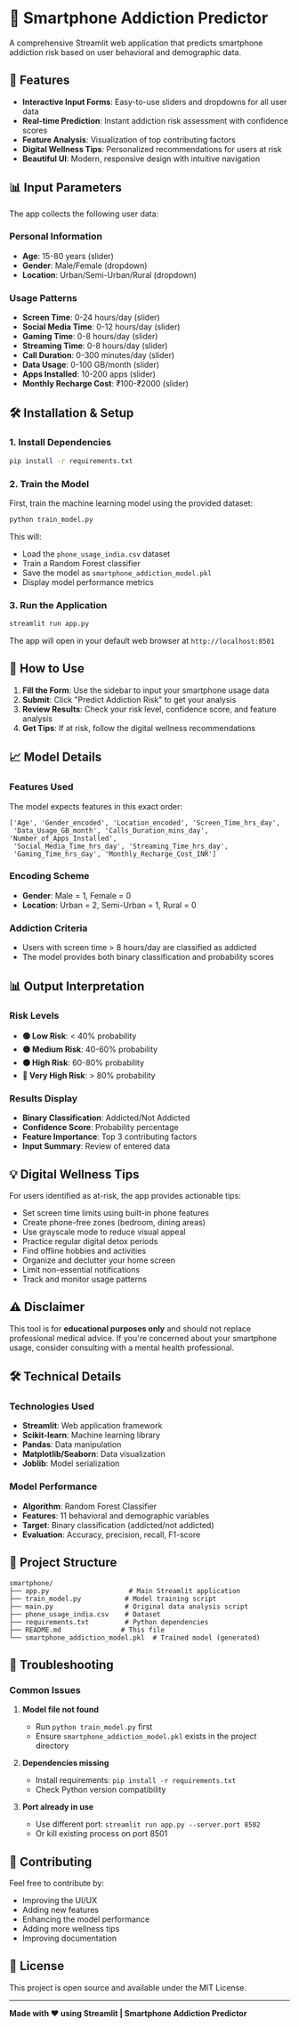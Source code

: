 # 📱 Smartphone Addiction Predictor

A comprehensive Streamlit web application that predicts smartphone addiction risk based on user behavioral and demographic data.

## 🚀 Features

- **Interactive Input Forms**: Easy-to-use sliders and dropdowns for all user data
- **Real-time Prediction**: Instant addiction risk assessment with confidence scores
- **Feature Analysis**: Visualization of top contributing factors
- **Digital Wellness Tips**: Personalized recommendations for users at risk
- **Beautiful UI**: Modern, responsive design with intuitive navigation

## 📊 Input Parameters

The app collects the following user data:

### Personal Information
- **Age**: 15-80 years (slider)
- **Gender**: Male/Female (dropdown)
- **Location**: Urban/Semi-Urban/Rural (dropdown)

### Usage Patterns
- **Screen Time**: 0-24 hours/day (slider)
- **Social Media Time**: 0-12 hours/day (slider)
- **Gaming Time**: 0-8 hours/day (slider)
- **Streaming Time**: 0-8 hours/day (slider)
- **Call Duration**: 0-300 minutes/day (slider)
- **Data Usage**: 0-100 GB/month (slider)
- **Apps Installed**: 10-200 apps (slider)
- **Monthly Recharge Cost**: ₹100-₹2000 (slider)

## 🛠️ Installation & Setup

### 1. Install Dependencies

```bash
pip install -r requirements.txt
```

### 2. Train the Model

First, train the machine learning model using the provided dataset:

```bash
python train_model.py
```

This will:
- Load the `phone_usage_india.csv` dataset
- Train a Random Forest classifier
- Save the model as `smartphone_addiction_model.pkl`
- Display model performance metrics

### 3. Run the Application

```bash
streamlit run app.py
```

The app will open in your default web browser at `http://localhost:8501`

## 🎯 How to Use

1. **Fill the Form**: Use the sidebar to input your smartphone usage data
2. **Submit**: Click "Predict Addiction Risk" to get your analysis
3. **Review Results**: Check your risk level, confidence score, and feature analysis
4. **Get Tips**: If at risk, follow the digital wellness recommendations

## 📈 Model Details

### Features Used
The model expects features in this exact order:
```
['Age', 'Gender_encoded', 'Location_encoded', 'Screen_Time_hrs_day', 
 'Data_Usage_GB_month', 'Calls_Duration_mins_day', 'Number_of_Apps_Installed', 
 'Social_Media_Time_hrs_day', 'Streaming_Time_hrs_day', 
 'Gaming_Time_hrs_day', 'Monthly_Recharge_Cost_INR']
```

### Encoding Scheme
- **Gender**: Male = 1, Female = 0
- **Location**: Urban = 2, Semi-Urban = 1, Rural = 0

### Addiction Criteria
- Users with screen time > 8 hours/day are classified as addicted
- The model provides both binary classification and probability scores

## 📊 Output Interpretation

### Risk Levels
- **🟢 Low Risk**: < 40% probability
- **🟡 Medium Risk**: 40-60% probability  
- **🟠 High Risk**: 60-80% probability
- **🔴 Very High Risk**: > 80% probability

### Results Display
- **Binary Classification**: Addicted/Not Addicted
- **Confidence Score**: Probability percentage
- **Feature Importance**: Top 3 contributing factors
- **Input Summary**: Review of entered data

## 💡 Digital Wellness Tips

For users identified as at-risk, the app provides actionable tips:

- Set screen time limits using built-in phone features
- Create phone-free zones (bedroom, dining areas)
- Use grayscale mode to reduce visual appeal
- Practice regular digital detox periods
- Find offline hobbies and activities
- Organize and declutter your home screen
- Limit non-essential notifications
- Track and monitor usage patterns

## ⚠️ Disclaimer

This tool is for **educational purposes only** and should not replace professional medical advice. If you're concerned about your smartphone usage, consider consulting with a mental health professional.

## 🛠️ Technical Details

### Technologies Used
- **Streamlit**: Web application framework
- **Scikit-learn**: Machine learning library
- **Pandas**: Data manipulation
- **Matplotlib/Seaborn**: Data visualization
- **Joblib**: Model serialization

### Model Performance
- **Algorithm**: Random Forest Classifier
- **Features**: 11 behavioral and demographic variables
- **Target**: Binary classification (addicted/not addicted)
- **Evaluation**: Accuracy, precision, recall, F1-score

## 📁 Project Structure

```
smartphone/
├── app.py                    # Main Streamlit application
├── train_model.py           # Model training script
├── main.py                  # Original data analysis script
├── phone_usage_india.csv    # Dataset
├── requirements.txt         # Python dependencies
├── README.md               # This file
└── smartphone_addiction_model.pkl  # Trained model (generated)
```

## 🔧 Troubleshooting

### Common Issues

1. **Model file not found**
   - Run `python train_model.py` first
   - Ensure `smartphone_addiction_model.pkl` exists in the project directory

2. **Dependencies missing**
   - Install requirements: `pip install -r requirements.txt`
   - Check Python version compatibility

3. **Port already in use**
   - Use different port: `streamlit run app.py --server.port 8502`
   - Or kill existing process on port 8501

## 🤝 Contributing

Feel free to contribute by:
- Improving the UI/UX
- Adding new features
- Enhancing the model performance
- Adding more wellness tips
- Improving documentation

## 📄 License

This project is open source and available under the MIT License.

---

**Made with ❤️ using Streamlit | Smartphone Addiction Predictor**
